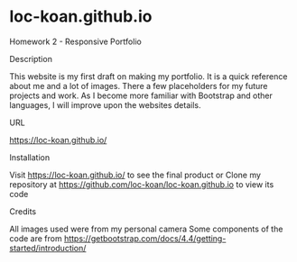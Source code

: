 # loc-koan.github.io

Homework 2 - Responsive Portfolio

Description

This website is my first draft on making my portfolio.  It is a quick reference about me and a lot of images.  There a few placeholders for my future projects and work.  As I become more familiar with Bootstrap and other languages, I will improve upon the websites details.   

URL

https://loc-koan.github.io/

Installation

Visit https://loc-koan.github.io/ to see the final product or
Clone my repository at https://github.com/loc-koan/loc-koan.github.io to view its code

Credits

All images used were from my personal camera
Some components of the code are from https://getbootstrap.com/docs/4.4/getting-started/introduction/
